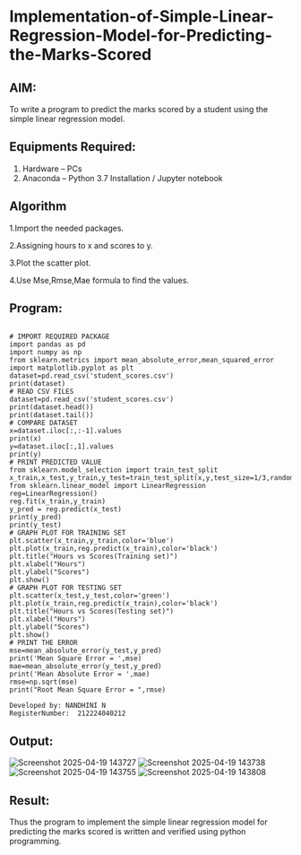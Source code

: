 # Implementation-of-Simple-Linear-Regression-Model-for-Predicting-the-Marks-Scored

## AIM:
To write a program to predict the marks scored by a student using the simple linear regression model.

## Equipments Required:
1. Hardware – PCs
2. Anaconda – Python 3.7 Installation / Jupyter notebook

## Algorithm
1.Import the needed packages.

2.Assigning hours to x and scores to y.

3.Plot the scatter plot.

4.Use Mse,Rmse,Mae formula to find the values. 

## Program:
```

# IMPORT REQUIRED PACKAGE
import pandas as pd
import numpy as np
from sklearn.metrics import mean_absolute_error,mean_squared_error
import matplotlib.pyplot as plt
dataset=pd.read_csv('student_scores.csv')
print(dataset)
# READ CSV FILES
dataset=pd.read_csv('student_scores.csv')
print(dataset.head())
print(dataset.tail())
# COMPARE DATASET
x=dataset.iloc[:,:-1].values
print(x)
y=dataset.iloc[:,1].values
print(y)
# PRINT PREDICTED VALUE
from sklearn.model_selection import train_test_split
x_train,x_test,y_train,y_test=train_test_split(x,y,test_size=1/3,random_state=0)
from sklearn.linear_model import LinearRegression
reg=LinearRegression()
reg.fit(x_train,y_train)
y_pred = reg.predict(x_test)
print(y_pred)
print(y_test)
# GRAPH PLOT FOR TRAINING SET
plt.scatter(x_train,y_train,color='blue')
plt.plot(x_train,reg.predict(x_train),color='black')
plt.title("Hours vs Scores(Training set)")
plt.xlabel("Hours")
plt.ylabel("Scores")
plt.show()
# GRAPH PLOT FOR TESTING SET
plt.scatter(x_test,y_test,color='green')
plt.plot(x_train,reg.predict(x_train),color='black')
plt.title("Hours vs Scores(Testing set)")
plt.xlabel("Hours")
plt.ylabel("Scores")
plt.show()
# PRINT THE ERROR
mse=mean_absolute_error(y_test,y_pred)
print('Mean Square Error = ',mse)
mae=mean_absolute_error(y_test,y_pred)
print('Mean Absolute Error = ',mae)
rmse=np.sqrt(mse)
print("Root Mean Square Error = ",rmse)

Developed by: NANDHINI N
RegisterNumber:  212224040212

```

## Output:
![Screenshot 2025-04-19 143727](https://github.com/user-attachments/assets/fd892b3b-343d-4bb4-8d1f-549b41ffd73d)
![Screenshot 2025-04-19 143738](https://github.com/user-attachments/assets/da2623ac-8c0f-4de1-99bc-f1a3e4928608)
![Screenshot 2025-04-19 143755](https://github.com/user-attachments/assets/c4446899-1c54-40f2-854c-9517fd5c7393)
![Screenshot 2025-04-19 143808](https://github.com/user-attachments/assets/dc539277-646f-41b7-a89d-dcdf5aa90c44)



## Result:
Thus the program to implement the simple linear regression model for predicting the marks scored is written and verified using python programming.
